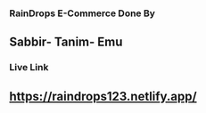 ### RainDrops E-Commerce Done By
## Sabbir- Tanim- Emu

### Live Link
## https://raindrops123.netlify.app/